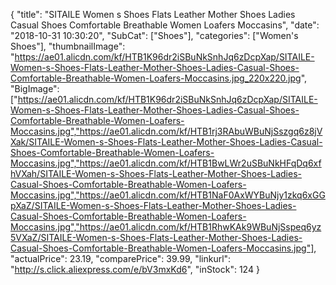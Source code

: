 {
	"title": "SITAILE Women s Shoes Flats Leather Mother Shoes Ladies Casual Shoes Comfortable Breathable Women Loafers Moccasins",
	"date": "2018-10-31 10:30:20",
	"SubCat": ["Shoes"],
	"categories": ["Women's Shoes"],
	"thumbnailImage": "https://ae01.alicdn.com/kf/HTB1K96dr2iSBuNkSnhJq6zDcpXap/SITAILE-Women-s-Shoes-Flats-Leather-Mother-Shoes-Ladies-Casual-Shoes-Comfortable-Breathable-Women-Loafers-Moccasins.jpg_220x220.jpg",
	"BigImage": ["https://ae01.alicdn.com/kf/HTB1K96dr2iSBuNkSnhJq6zDcpXap/SITAILE-Women-s-Shoes-Flats-Leather-Mother-Shoes-Ladies-Casual-Shoes-Comfortable-Breathable-Women-Loafers-Moccasins.jpg","https://ae01.alicdn.com/kf/HTB1rj3RAbuWBuNjSszgq6z8jVXak/SITAILE-Women-s-Shoes-Flats-Leather-Mother-Shoes-Ladies-Casual-Shoes-Comfortable-Breathable-Women-Loafers-Moccasins.jpg","https://ae01.alicdn.com/kf/HTB1BwLWr2uSBuNkHFqDq6xfhVXah/SITAILE-Women-s-Shoes-Flats-Leather-Mother-Shoes-Ladies-Casual-Shoes-Comfortable-Breathable-Women-Loafers-Moccasins.jpg","https://ae01.alicdn.com/kf/HTB1NaF0AxWYBuNjy1zkq6xGGpXaZ/SITAILE-Women-s-Shoes-Flats-Leather-Mother-Shoes-Ladies-Casual-Shoes-Comfortable-Breathable-Women-Loafers-Moccasins.jpg","https://ae01.alicdn.com/kf/HTB1RhwKAk9WBuNjSspeq6yz5VXaZ/SITAILE-Women-s-Shoes-Flats-Leather-Mother-Shoes-Ladies-Casual-Shoes-Comfortable-Breathable-Women-Loafers-Moccasins.jpg"],
	"actualPrice": 23.19,
	"comparePrice": 39.99,
	"linkurl": "http://s.click.aliexpress.com/e/bV3mxKd6",
	"inStock": 124
}
